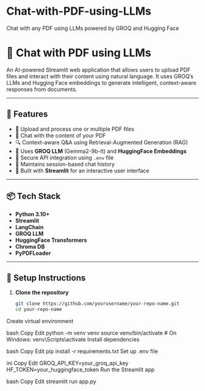 # Chat-with-PDF-using-LLMs
Chat with any PDF using LLMs powered by GROQ and Hugging Face
# 🧠 Chat with PDF using LLMs

An AI-powered Streamlit web application that allows users to upload PDF files and interact with their content using natural language. It uses GROQ’s LLMs and Hugging Face embeddings to generate intelligent, context-aware responses from documents.

---

## 🚀 Features

- 📄 Upload and process one or multiple PDF files
- 💬 Chat with the content of your PDF
- 🔍 Context-aware Q&A using Retrieval-Augmented Generation (RAG)
- 🧠 Uses **GROQ LLM** (Gemma2-9b-It) and **HuggingFace Embeddings**
- 🔐 Secure API integration using `.env` file
- 🧾 Maintains session-based chat history
- 🎯 Built with **Streamlit** for an interactive user interface

---

## 📦 Tech Stack

- **Python 3.10+**
- **Streamlit**
- **LangChain**
- **GROQ LLM**
- **HuggingFace Transformers**
- **Chroma DB**
- **PyPDFLoader**

---

## 📁 Setup Instructions

1. **Clone the repository**
   ```bash
   git clone https://github.com/yourusername/your-repo-name.git
   cd your-repo-name
Create virtual environment

bash
Copy
Edit
python -m venv venv
source venv/bin/activate   # On Windows: venv\Scripts\activate
Install dependencies

bash
Copy
Edit
pip install -r requirements.txt
Set up .env file

ini
Copy
Edit
GROQ_API_KEY=your_groq_api_key
HF_TOKEN=your_huggingface_token
Run the Streamlit app

bash
Copy
Edit
streamlit run app.py
